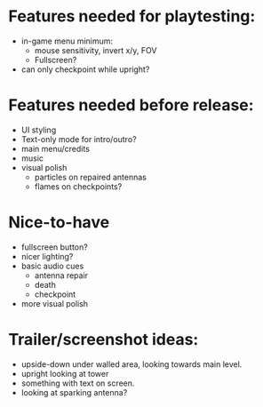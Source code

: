 # Features needed for playtesting:
- in-game menu minimum:
    - mouse sensitivity, invert x/y, FOV
    - Fullscreen?
- can only checkpoint while upright?

# Features needed before release:
- UI styling
- Text-only mode for intro/outro?
- main menu/credits
- music
- visual polish
    - particles on repaired antennas
    - flames on checkpoints?

# Nice-to-have
- fullscreen button?
- nicer lighting?
- basic audio cues
    - antenna repair
    - death
    - checkpoint
- more visual polish

# Trailer/screenshot ideas:
- upside-down under walled area, looking towards main level.
- upright looking at tower
- something with text on screen. 
- looking at sparking antenna?
